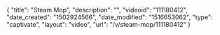 {
    "title": "Steam Mop",
    "description": "",
    "videoid": "111180412",
    "date_created": "1502924566",
    "date_modified": "1516653062",
    "type": "captivate",
    "layout": "video",
    "url": "\/v\/steam-mop\/111180412"
}